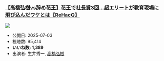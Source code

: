 ### [【高橋弘樹vs辞め花王】花王で社長賞3回...超エリートが教育現場に飛び込んだワケとは【ReHacQ】](https://www.youtube.com/watch?v=CKorEyzN4dY)
[![](https://img.youtube.com/vi/CKorEyzN4dY/sddefault.jpg)](https://www.youtube.com/watch?v=CKorEyzN4dY)
-   公開日: 2025-07-03
-   視聴数: 95,414
-   **いいね数: 1,389**
-   出演者: 生井秀一, [高橋弘樹](/rehacq_fan/people/高橋弘樹 "wikilink")
